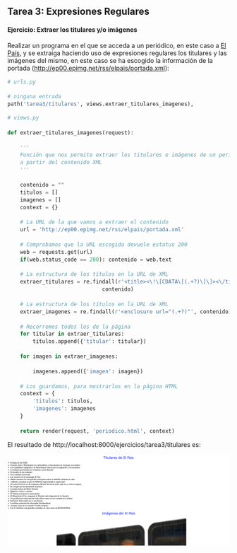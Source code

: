 ## Tarea 3: Expresiones Regulares

#### Ejercicio: Extraer los titulares y/o imágenes

Realizar un programa en el que se acceda a un periódico, en este caso a [El País](https://elpais.com), y se extraiga haciendo uso de expresiones regulares los titulares y las imágenes del mismo, en este caso se ha escogido la información de la portada (http://ep00.epimg.net/rss/elpais/portada.xml):

~~~python
# urls.py

# ninguna entrada
path('tarea3/titulares', views.extraer_titulares_imagenes),
~~~

~~~python
# views.py

def extraer_titulares_imagenes(request):

    '''
    Función que nos permite extraer los titulares e imágenes de un periódio,
    a partir del contenido XML
    '''

    contenido = ""
    titulos = []
    imagenes = []
    context = {}

    # La URL de la que vamos a extraer el contenido
    url = 'http://ep00.epimg.net/rss/elpais/portada.xml'

    # Comprobamos que la URL escogida devuele estatus 200
    web = requests.get(url)
    if(web.status_code == 200): contenido = web.text

    # La estructura de los títulos en la URL de XML
    extraer_titulares = re.findall(r'<title><\!\[CDATA\[(.+?)\]\]><\/title>',
                              contenido)

    # La estructura de los títulos en la URL de XML
    extraer_imagenes = re.findall(r'<enclosure url="(.+?)"', contenido)

    # Recorremos todos los de la página
    for titular in extraer_titulares:
        titulos.append({'titular': titular})

    for imagen in extraer_imagenes:

        imagenes.append({'imagen': imagen})

    # Los guardamos, para mostrarlos en la página HTML
    context = {
        'titulos': titulos,
        'imagenes': imagenes
    }

    return render(request, 'periodico.html', context)


~~~


El resultado de http://localhost:8000/ejercicios/tarea3/titulares es:

![](imagenes/1.png)


<!----

Un programa que analiza un archivo de texto, lo ideal es 1990. Sacar los de “1990”.

import re
match = re.search(r'([\w.-]+)@([\w.-]+)', str)


read // para leer línea a linea

Busca, pones paréntesis.
Buscas el patrón de “Popularity in 1990” los 4 digits de 1990, poner para que coja fechas
group


import re
m = re.search('(?P<dia>\d\d)-(?P<mes>\d\d)-(?P<año>\d\d)', texto)
                          # Si no tienen nombre sería
dia = m.group('dia')      # m.group(1)
mes = m.group('mes')      # m.group(2)
año = m.group('año')      # m.group(3)


En group.dia tiene el resultado de la abstracción


Leer los archivos, buscar patrones y que te devuelva los nombres.
Dada un archivo que están por año, devolver una lista

siempre vamos a trabajar con Python y HTML de forma separada, en donde en la carpeta template va a estar todo lo de HTML

Dos formas de hacer el ejercicio


1. Devolver los nombres más populares en un año (lista)
2. Django template —> Template Django buscar en google
    1. Creamos un directorio “template” con archivos HTML dentro de la carpeta ejercicios
    2. El archivo HTML que será el que saque
    3. Dentro nos creamos un archivo qu se llama “nombres.html”: ahi sacamos la pagina HTML. Esa es la manera de tener el HTML separado del código python. No mezclar código HTML con código Python.
    4. <html>
    5.
    6.   <head>
    7.       <title>Ejercicio de expresiones regulares</title>
    8.   </head>   
    9.
    10.   <body>
    11.     Estadísticas del año —> va en lengujae de plantilla que se llama (mostacho)
    12.   </body>   
    13. Estadísticas del año {{ año }} este año es una variable, puedes mandar una lista
3. Es
<html>

  <head>
      <title>Ejercicio de expresiones regulares</title>
  </head>

  <body>
    Estadísticas del año {{ año }}

    <table>
      <tr>
        <th> Nombre </th>
        <th> Número </th>
      </tr>

      {% for l in lista %}
        <tr>
          <td> {{ l.nombre }} </td>
          <td> {{ l.numero }} </td>
        </tr>
      {% endfor %}

    </table>

  </body>

</html>


Ahora me voy al views e importo pongo una  librería

from django.shortcuts import render


render(request, 'templates/nombres.html', <la variable que mandas>)

def ejercicio_expresiones_regulares(request, entrada):

    context = {
        'año': 1990,
        'lista': lista de objetos
          en lista cada elemento es un diccionario
          {'nombre': 'pepe', 'numero': 2},
                {'nombre': 'juan', 'numero': 28},
                // esta lista la hemos sacado de la BD
    }

    return render(request, 'templates/nombres.html', context)


Esta manera    se llama "jinja" (ya lo veremos más adelante)


tambien podemos hacer que devuelva "requets HTTP"


RSS : ver que es

http://ep00.epimg.net/rss/tags/ultimas_noticias.xml

view-source:http://ep00.epimg.net/rss/tags/ultimas_noticias.xml

Para coger este archivo, lo importamos con el requirements

r = requests.get('htpps://')

Importar "requests" en el requiriements

requests==2.21.0


Lo de los bebes ya no lo hacemos:

ponemos [url][imagen]


Sacamos todos los enlaces de una pagina web y ponemos


Vamos buscando estas cosas:

<image>
<url>
https://ep00.epimg.net/iconos/v1.x/v1.0/logos/cabecera_portada.png
</url>
<title>Logotipo de EL PAÍS</title>
<link>https://elpais.com/</link>
</image>

Y mostramos en la html final, por ejemplo las fotos, o los títulos

una ruta con titulares y otra con fotos



docker-compose build para instalar el del requiremets

hacer con la funcion de requests, por lo que hay que importar el archivo


obtener los titulares
<title><\[!CDATA\](.+?)\]\]<\/title>

<title><!\[CDATA\[(.+?)\]\]<\/title>

coger lo de view-source:web.xml


la semana que vienne vemos los ejercicios de la asignatura, para crear, leer, eliminar registros

---->
